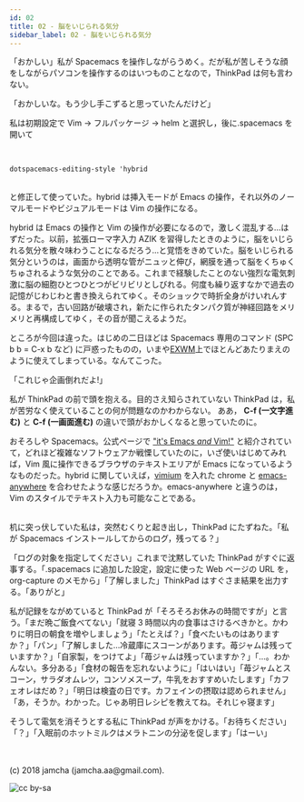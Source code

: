 ```yaml
---
id: 02
title: 02 - 脳をいじられる気分
sidebar_label: 02 - 脳をいじられる気分
---
```


「おかしい」私が Spacemacs を操作しながらうめく。だが私が苦しそうな顔をしながらパソコンを操作するのはいつものことなので，ThinkPad は何も言わない。

「おかしいな。もう少し手こずると思っていたんだけど」

私は初期設定で Vim → フルパッケージ → helm と選択し，後に.spacemacs を開いて

<br>

    dotspacemacs-editing-style 'hybrid

<br>
と修正して使っていた。hybrid は挿入モードが Emacs の操作，それ以外のノーマルモードやビジュアルモードは Vim の操作になる。

hybrid は Emacs の操作と Vim の操作が必要になるので，激しく混乱する…はずだった。以前，拡張ローマ字入力 AZIK を習得したときのように，脳をいじられる気分を散々味わうことになるだろう…と覚悟をきめていた。脳をいじられる気分というのは，画面から透明な管がニュッと伸び，網膜を通って脳をくちゅくちゅされるような気分のことである。これまで経験したことのない強烈な電気刺激に脳の細胞ひとつひとつがビリビリとしびれる。何度も繰り返すなかで過去の記憶がじわじわと書き換えられてゆく。そのショックで時折全身がけいれんする。まるで，古い回路が破壊され，新たに作られたタンパク質が神経回路をメリメリと再構成してゆく，その音が聞こえるようだ。

ところが今回は違った。はじめの二日ほどは Spacemacs 専用のコマンド (SPC b b = C-x b など) に戸惑ったものの，いまや[EXWM](https://github.com/ch11ng/exwm/wiki)上でほとんどあたりまえのように使えてしまっている。なんてこった。

「これじゃ企画倒れだよ!」

私が ThinkPad の前で頭を抱える。目的さえ知らされていない ThinkPad は，私が苦労なく使えていることの何が問題なのかわからない。 ああ， **C-f (一文字進む)** と **C-f (一画面進む)** の違いで頭がおかしくなると思っていたのに。

おそろしや Spacemacs。公式ページで ["it's Emacs *and* Vim!"](http://spacemacs.org/) と紹介されていて，どれほど複雑なソフトウェアか戦慄していたのに，いざ使いはじめてみれば，Vim 風に操作できるブラウザのテキストエリアが Emacs になっているようなものだった。hybrid に関していえば，[vimium](https://chrome.google.com/webstore/detail/vimium/dbepggeogbaibhgnhhndojpepiihcmeb?hl=ja) を入れた chrome と [emacs-anywhere](https://github.com/zachcurry/emacs-anywhere) を合わせたような感じだろうか。emacs-anywhere と違うのは，Vim のスタイルでテキスト入力も可能なことである。

<br>
机に突っ伏していた私は，突然むくりと起き出し，ThinkPad にたずねた。「私が Spacemacs インストールしてからのログ，残ってる？」

「ログの対象を指定してください」これまで沈黙していた ThinkPad がすぐに返事する。「.spacemacs に追加した設定，設定に使った Web ページの URL を，org-capture のメモから」「了解しました」ThinkPad はすぐさま結果を出力する。「ありがと」

私が記録をながめていると ThinkPad が「そろそろお休みの時間ですが」と言う。「まだ晩ご飯食べてない」「就寝 3 時間以内の食事はさけるべきかと。かわりに明日の朝食を増やしましょう」「たとえば？」「食べたいものはありますか？」「パン」「了解しました…冷蔵庫にスコーンがあります。苺ジャムは残っていますか？」「自家製，をつけてよ」「苺ジャムは残っていますか？」「…。わかんない。多分ある」「食材の報告を忘れないように」「はいはい」「苺ジャムとスコーン，サラダオムレツ，コンソメスープ，牛乳をおすすめいたします」「カフェオレはだめ？」「明日は検査の日です。カフェインの摂取は認められません」「あ，そうか。わかった。じゃあ明日レシピを教えてね。それじゃ寝ます」

そうして電気を消そうとする私に ThinkPad が声をかける。「お待ちください」「？」「入眠前のホットミルクはメラトニンの分泌を促します」「はーい」

<br>
<br>
(c) 2018 jamcha (jamcha.aa@gmail.com).

![cc by-sa](https://i.creativecommons.org/l/by-sa/4.0/88x31.png)

